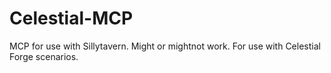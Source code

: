 # Celestial-MCP
MCP for use with Sillytavern. Might or mightnot work. For use with Celestial Forge scenarios.
